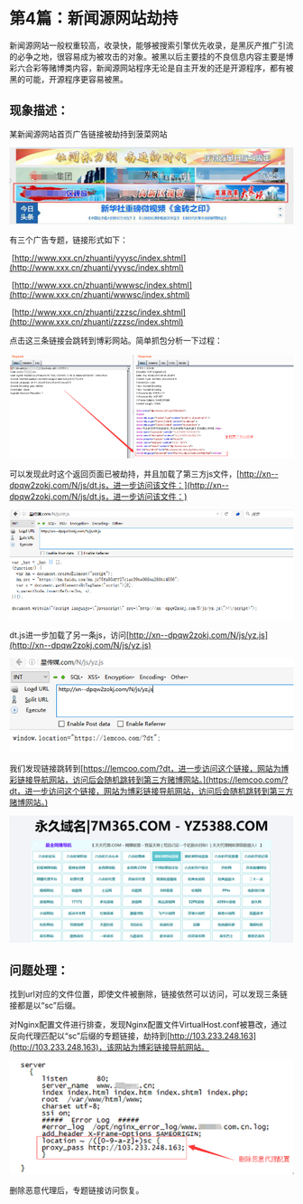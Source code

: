 # 第4篇：新闻源网站劫持

新闻源网站一般权重较高，收录快，能够被搜索引擎优先收录，是黑灰产推广引流的必争之地，很容易成为被攻击的对象。被黑以后主要挂的不良信息内容主要是博彩六合彩等赌博类内容，新闻源网站程序无论是自主开发的还是开源程序，都有被黑的可能，开源程序更容易被黑。

## 现象描述：

某新闻源网站首页广告链接被劫持到菠菜网站

![](../.gitbook/assets/4-1.png)

有三个广告专题，链接形式如下：

​ [http://www.xxx.cn/zhuanti/yyysc/index.shtml](http://www.xxx.cn/zhuanti/yyysc/index.shtml)

​ [http://www.xxx.cn/zhuanti/wwwsc/index.shtml](http://www.xxx.cn/zhuanti/wwwsc/index.shtml)

​ [http://www.xxx.cn/zhuanti/zzzsc/index.shtml](http://www.xxx.cn/zhuanti/zzzsc/index.shtml)

点击这三条链接会跳转到博彩网站。简单抓包分析一下过程：

![](../.gitbook/assets/4-2.png)

可以发现此时这个返回页面已被劫持，并且加载了第三方js文件，[http://xn--dpqw2zokj.com/N/js/dt.js，进一步访问该文件：](http://xn--dpqw2zokj.com/N/js/dt.js，进一步访问该文件：)

![](../.gitbook/assets/4-3.png)

dt.js进一步加载了另一条js，访问[http://xn--dpqw2zokj.com/N/js/yz.js](http://xn--dpqw2zokj.com/N/js/yz.js)

![](../.gitbook/assets/4-4.png)

我们发现链接跳转到[https://lemcoo.com/?dt，进一步访问这个链接，网站为博彩链接导航网站，访问后会随机跳转到第三方赌博网站。](https://lemcoo.com/?dt，进一步访问这个链接，网站为博彩链接导航网站，访问后会随机跳转到第三方赌博网站。)

![](../.gitbook/assets/4-5.png)

## 问题处理：

找到url对应的文件位置，即使文件被删除，链接依然可以访问，可以发现三条链接都是以“sc”后缀。

对Nginx配置文件进行排查，发现Nginx配置文件VirtualHost.conf被篡改，通过反向代理匹配以“sc”后缀的专题链接，劫持到[http://103.233.248.163](http://103.233.248.163)，该网站为博彩链接导航网站。

![](../.gitbook/assets/4-6.png)

删除恶意代理后，专题链接访问恢复。

